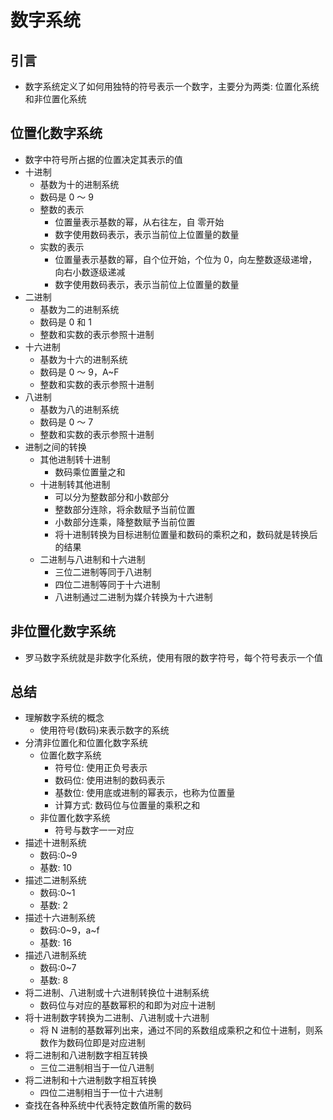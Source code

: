 # 数字系统

## 引言

- 数字系统定义了如何用独特的符号表示一个数字，主要分为两类: 位置化系统和非位置化系统

## 位置化数字系统

- 数字中符号所占据的位置决定其表示的值
- 十进制
  - 基数为十的进制系统
  - 数码是 0 ～ 9
  - 整数的表示
    - 位置量表示基数的幂，从右往左，自 零开始
    - 数字使用数码表示，表示当前位上位置量的数量
  - 实数的表示
    - 位置量表示基数的幂，自个位开始，个位为 0，向左整数逐级递增，向右小数逐级递减
    - 数字使用数码表示，表示当前位上位置量的数量
- 二进制
  - 基数为二的进制系统
  - 数码是 0 和 1
  - 整数和实数的表示参照十进制
- 十六进制
  - 基数为十六的进制系统
  - 数码是 0 ～ 9，A~F
  - 整数和实数的表示参照十进制
- 八进制
  - 基数为八的进制系统
  - 数码是 0 ～ 7
  - 整数和实数的表示参照十进制
- 进制之间的转换
  - 其他进制转十进制
    - 数码乘位置量之和
  - 十进制转其他进制
    - 可以分为整数部分和小数部分
    - 整数部分连除，将余数赋予当前位置
    - 小数部分连乘，降整数赋予当前位置
    - 将十进制转换为目标进制位置量和数码的乘积之和，数码就是转换后的结果
  - 二进制与八进制和十六进制
    - 三位二进制等同于八进制
    - 四位二进制等同于十六进制
    - 八进制通过二进制为媒介转换为十六进制

## 非位置化数字系统

- 罗马数字系统就是非数字化系统，使用有限的数字符号，每个符号表示一个值

## 总结

- 理解数字系统的概念
  - 使用符号(数码)来表示数字的系统
- 分清非位置化和位置化数字系统
  - 位置化数字系统
    - 符号位: 使用正负号表示
    - 数码位: 使用进制的数码表示
    - 基数位: 使用底或进制的幂表示，也称为位置量
    - 计算方式: 数码位与位置量的乘积之和
  - 非位置化数字系统
    - 符号与数字一一对应
- 描述十进制系统
  - 数码:0~9
  - 基数: 10
- 描述二进制系统
  - 数码:0~1
  - 基数: 2
- 描述十六进制系统
  - 数码:0~9，a~f
  - 基数: 16
- 描述八进制系统
  - 数码:0~7
  - 基数: 8
- 将二进制、八进制或十六进制转换位十进制系统
  - 数码位与对应的基数幂积的和即为对应十进制
- 将十进制数字转换为二进制、八进制或十六进制
  - 将 N 进制的基数幂列出来，通过不同的系数组成乘积之和位十进制，则系数作为数码位即是对应进制
- 将二进制和八进制数字相互转换
  - 三位二进制相当于一位八进制
- 将二进制和十六进制数字相互转换
  - 四位二进制相当于一位十六进制
- 查找在各种系统中代表特定数值所需的数码
